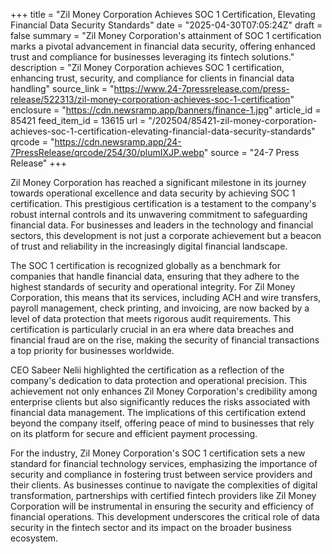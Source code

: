 +++
title = "Zil Money Corporation Achieves SOC 1 Certification, Elevating Financial Data Security Standards"
date = "2025-04-30T07:05:24Z"
draft = false
summary = "Zil Money Corporation's attainment of SOC 1 certification marks a pivotal advancement in financial data security, offering enhanced trust and compliance for businesses leveraging its fintech solutions."
description = "Zil Money Corporation achieves SOC 1 certification, enhancing trust, security, and compliance for clients in financial data handling"
source_link = "https://www.24-7pressrelease.com/press-release/522313/zil-money-corporation-achieves-soc-1-certification"
enclosure = "https://cdn.newsramp.app/banners/finance-1.jpg"
article_id = 85421
feed_item_id = 13615
url = "/202504/85421-zil-money-corporation-achieves-soc-1-certification-elevating-financial-data-security-standards"
qrcode = "https://cdn.newsramp.app/24-7PressRelease/qrcode/254/30/plumIXJP.webp"
source = "24-7 Press Release"
+++

<p>Zil Money Corporation has reached a significant milestone in its journey towards operational excellence and data security by achieving SOC 1 certification. This prestigious certification is a testament to the company's robust internal controls and its unwavering commitment to safeguarding financial data. For businesses and leaders in the technology and financial sectors, this development is not just a corporate achievement but a beacon of trust and reliability in the increasingly digital financial landscape.</p><p>The SOC 1 certification is recognized globally as a benchmark for companies that handle financial data, ensuring that they adhere to the highest standards of security and operational integrity. For Zil Money Corporation, this means that its services, including ACH and wire transfers, payroll management, check printing, and invoicing, are now backed by a level of data protection that meets rigorous audit requirements. This certification is particularly crucial in an era where data breaches and financial fraud are on the rise, making the security of financial transactions a top priority for businesses worldwide.</p><p>CEO Sabeer Nelii highlighted the certification as a reflection of the company's dedication to data protection and operational precision. This achievement not only enhances Zil Money Corporation's credibility among enterprise clients but also significantly reduces the risks associated with financial data management. The implications of this certification extend beyond the company itself, offering peace of mind to businesses that rely on its platform for secure and efficient payment processing.</p><p>For the industry, Zil Money Corporation's SOC 1 certification sets a new standard for financial technology services, emphasizing the importance of security and compliance in fostering trust between service providers and their clients. As businesses continue to navigate the complexities of digital transformation, partnerships with certified fintech providers like Zil Money Corporation will be instrumental in ensuring the security and efficiency of financial operations. This development underscores the critical role of data security in the fintech sector and its impact on the broader business ecosystem.</p>